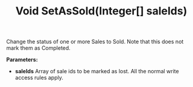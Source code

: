 ﻿---
uid: crmscript_ref_NSSaleAgent_SetAsSold
title: Void SetAsSold(Integer[] saleIds)
intellisense: NSSaleAgent.SetAsSold
keywords: NSSaleAgent, SetAsSold
so.topic: reference
---

Change the status of one or more Sales to Sold. Note that this does not mark them as Completed.

**Parameters:**
 - **saleIds** Array of sale ids to be marked as lost. All the normal write access rules apply.
